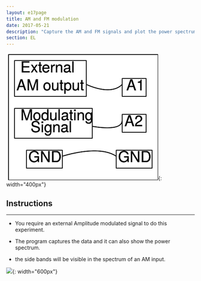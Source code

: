 ```yaml
---
layout: e17page
title: AM and FM modulation
date: 2017-05-21
description: "Capture the AM and FM signals and plot the power spectrum. Study sidebands in the AM signal"
section: EL
---
```


![](images/schematics/amfm.png){: width="400px"}

## Instructions
___

- You require an external Amplitude modulated  signal to do this experiment.

- The program captures the data and it can also show the power spectrum.

- the side bands will be visible in the spectrum of an AM input.

![](images/photographs/acdc-separating.jpg){: width="600px"}


